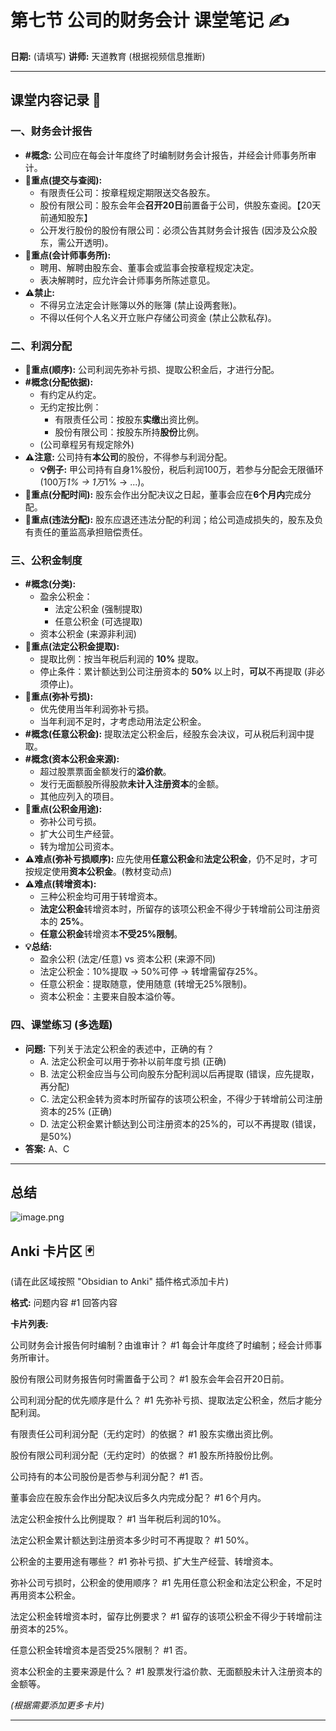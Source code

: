 # 第七节 公司的财务会计 课堂笔记 ✍️

**日期:** (请填写)
**讲师:** 天道教育 (根据视频信息推断)

---

## 课堂内容记录 📝

### 一、财务会计报告
*   **#概念:** 公司应在每会计年度终了时编制财务会计报告，并经会计师事务所审计。
*   **📌重点(提交与查阅):**
    *   有限责任公司：按章程规定期限送交各股东。
    *   股份有限公司：股东会年会**召开20日**前置备于公司，供股东查阅。【20天前通知股东】
    *   公开发行股份的股份有限公司：必须公告其财务会计报告 (因涉及公众股东，需公开透明)。
*   **📌重点(会计师事务所):**
    *   聘用、解聘由股东会、董事会或监事会按章程规定决定。
    *   表决解聘时，应允许会计师事务所陈述意见。
*   **⚠️禁止:**
    *   不得另立法定会计账簿以外的账簿 (禁止设两套账)。
    *   不得以任何个人名义开立账户存储公司资金 (禁止公款私存)。

### 二、利润分配
*   **📌重点(顺序):** 公司利润先弥补亏损、提取公积金后，才进行分配。
*   **#概念(分配依据):**
    *   有约定从约定。
    *   无约定按比例：
        *   有限责任公司：按股东**实缴**出资比例。
        *   股份有限公司：按股东所持**股份**比例。
    *   (公司章程另有规定除外)
*   **⚠️注意:** 公司持有**本公司**的股份，不得参与利润分配。
    *   **💡例子:** 甲公司持有自身1%股份，税后利润100万，若参与分配会无限循环 (100万*1% -> 1万*1% -> ...)。
*   **📌重点(分配时间):** 股东会作出分配决议之日起，董事会应在**6个月内**完成分配。
*   **📌重点(违法分配):** 股东应退还违法分配的利润；给公司造成损失的，股东及负有责任的董监高承担赔偿责任。

### 三、公积金制度
*   **#概念(分类):**
    *   盈余公积金：
        *   法定公积金 (强制提取)
        *   任意公积金 (可选提取)
    *   资本公积金 (来源非利润)
*   **📌重点(法定公积金提取):**
    *   提取比例：按当年税后利润的 **10%** 提取。
    *   停止条件：累计额达到公司注册资本的 **50%** 以上时，**可以**不再提取 (非必须停止)。
*   **📌重点(弥补亏损):**
    *   优先使用当年利润弥补亏损。
    *   当年利润不足时，才考虑动用法定公积金。
*   **#概念(任意公积金):** 提取法定公积金后，经股东会决议，可从税后利润中提取。
*   **#概念(资本公积金来源):**
    *   超过股票票面金额发行的**溢价款**。
    *   发行无面额股所得股款**未计入注册资本**的金额。
    *   其他应列入的项目。
*   **📌重点(公积金用途):**
    *   弥补公司亏损。
    *   扩大公司生产经营。
    *   转为增加公司资本。
*   **⚠️难点(弥补亏损顺序):** 应先使用**任意公积金**和**法定公积金**，仍不足时，才可按规定使用**资本公积金**。(教材变动点)
*   **⚠️难点(转增资本):**
    *   三种公积金均可用于转增资本。
    *   **法定公积金**转增资本时，所留存的该项公积金不得少于转增前公司注册资本的 **25%**。
    *   **任意公积金**转增资本**不受25%限制**。
*   **💡总结:**
    *   盈余公积 (法定/任意) vs 资本公积 (来源不同)
    *   法定公积金：10%提取 -> 50%可停 -> 转增需留存25%。
    *   任意公积金：提取随意，使用随意 (转增无25%限制)。
    *   资本公积金：主要来自股本溢价等。

### 四、课堂练习 (多选题)
*   **问题:** 下列关于法定公积金的表述中，正确的有？
    *   A. 法定公积金可以用于弥补以前年度亏损 (正确)
    *   B. 法定公积金应当与公司向股东分配利润以后再提取 (错误，应先提取，再分配)
    *   C. 法定公积金转为资本时所留存的该项公积金，不得少于转增前公司注册资本的25% (正确)
    *   D. 法定公积金累计额达到公司注册资本的25%的，可以不再提取 (错误，是50%)
*   **答案:** A、C

---


## 总结
![image.png](https://raw.githubusercontent.com/SAMLAY-c/obsidian-photos/university/img/20250427125050059.png)

## Anki 卡片区 🃏

(请在此区域按照 "Obsidian to Anki" 插件格式添加卡片)

**格式:**
问题内容 #1
  回答内容

**卡片列表:**

公司财务会计报告何时编制？由谁审计？
  #1
  每会计年度终了时编制；经会计师事务所审计。
<!--ID: 1746017155594-->


股份有限公司财务报告何时需置备于公司？ 
  #1
  股东会年会召开20日前。
<!--ID: 1746017155606-->



公司利润分配的优先顺序是什么？ 
  #1
  先弥补亏损、提取法定公积金，然后才能分配利润。
<!--ID: 1746017155619-->


有限责任公司利润分配（无约定时）的依据？ #1
  股东实缴出资比例。
<!--ID: 1746017155632-->


股份有限公司利润分配（无约定时）的依据？ #1
  股东所持股份比例。
<!--ID: 1746017155644-->


公司持有的本公司股份是否参与利润分配？ #1
  否。
<!--ID: 1746017155656-->


董事会应在股东会作出分配决议后多久内完成分配？ #1
  6个月内。
<!--ID: 1746017155670-->


法定公积金按什么比例提取？ #1
  当年税后利润的10%。
<!--ID: 1746017155681-->


法定公积金累计额达到注册资本多少时可不再提取？ #1
  50%。
<!--ID: 1746017155692-->


公积金的主要用途有哪些？ 
  #1
  弥补亏损、扩大生产经营、转增资本。
<!--ID: 1746017155704-->


弥补公司亏损时，公积金的使用顺序？ 
  #1
  先用任意公积金和法定公积金，不足时再用资本公积金。
<!--ID: 1746017155717-->


法定公积金转增资本时，留存比例要求？ 
#1
  留存的该项公积金不得少于转增前注册资本的25%。

任意公积金转增资本是否受25%限制？ 
#1
  否。

资本公积金的主要来源是什么？ 
#1
  股票发行溢价款、无面额股未计入注册资本的金额等。


*(根据需要添加更多卡片)*

--- 